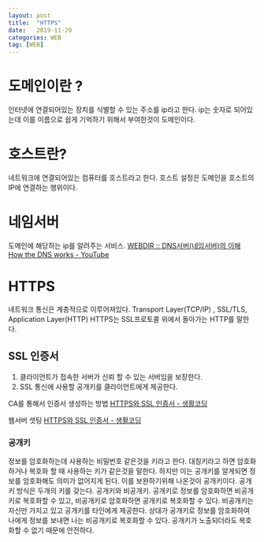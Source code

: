 ```yaml
---
layout: post
title:  "HTTPS"
date:   2019-11-29
categories: WEB
tag: [WEB]
---
```




# 도메인이란 ?
인터넷에 연결되어있는 장치를 식별할 수 있는 주소를 ip라고 한다.  ip는 숫자로 되어있는데 이를 이름으로 쉽게 기억하기 위해서 부여한것이 도메인이다.

# 호스트란?
네트워크에 연결되어있는 컴퓨터를 호스트라고 한다. 
호스트 설정은 도메인을 호스트의 IP에 연결하는 행위이다.

# 네임서버
도메인에 해당하는 ip를 알려주는 서비스.
[WEBDIR :: DNS서버(네임서버)의 이해](https://webdir.tistory.com/161)
[How the DNS works - YouTube](https://www.youtube.com/watch?time_continue=88&v=2ZUxoi7YNgs&feature=emb_title)

# HTTPS
네트워크 통신은 계층적으로 이루어져있다. 
Transport Layer(TCP/IP) , SSL/TLS, Application Layer(HTTP)
HTTPS는 SSL프로토콜 위에서 돌아가는 HTTP를 말한다.

## SSL 인증서
1. 클라이언트가 접속한 서버가 신뢰 할 수 있는 서버임을 보장한다.
2. SSL 통신에 사용할 공개키를 클라이언트에게 제공한다.

CA를 통해서 인증서 생성하는 방법
[HTTPS와 SSL 인증서 - 생활코딩](https://opentutorials.org/course/228/4894)

웹서버 셋팅
[HTTPS와 SSL 인증서 - 생활코딩](https://opentutorials.org/course/228/4894)

### 공개키 
정보를 암호화하는데 사용하는 비밀번호 같은것을 키라고 한다. 대칭키라고 하면 암호화 하거나 복호화 할 때 사용하는 키가 같은것을 말한다. 하지만 이는 공개키를 알게되면 정보를 암호화해도 의미가 없어지게 된다. 이를 보완하기위해 나온것이 공개키이다. 공개키 방식은 두개의 키를 갖는다. 공개키와 비공개키. 공개키로 정보를 암호화하면 비공개키로 복호화할 수 있고, 비공개키로 암호화하면 공개키로 복호화할 수 있다. 비공개키는 자신만 가지고 있고 공개키를 타인에게 제공한다. 상대가 공개키로 정보를 암호화하여 나에게 정보를 보내면 나는 비공개키로 복호화할 수 있다.  공개키가 노출되더라도 복호화할 수 없기 때문에 안전하다. 


